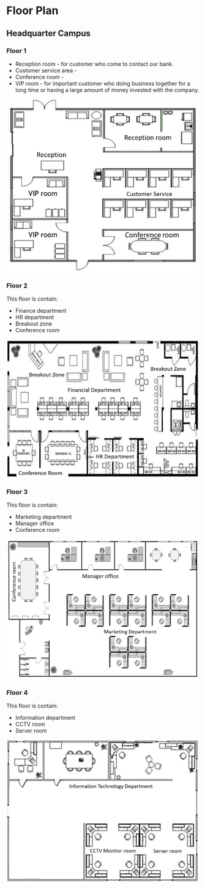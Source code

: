 # Floor Plan

## Headquarter Campus

### Floor 1

* Reception room - for customer who come to contact our bank. &#x20;
* Customer service area -&#x20;
* Conference room -&#x20;
* VIP room - for important customer who doing business together for a long time or having a large amount of money invested with the company.

![](<../../.gitbook/assets/Screenshot 2022-02-12 214537.png>)

### Floor 2

This floor is contain:

* Finance department
* HR department
* Breakout zone
* Conference room

![](<../../.gitbook/assets/Screenshot 2022-02-12 215250.png>)

### Floor 3&#x20;

This floor is contain:

* Marketing department&#x20;
* Manager office
* Conference room

![](<../../.gitbook/assets/Screenshot 2022-02-12 215502.png>)

### Floor 4

This floor is contain:

* Information department
* CCTV room&#x20;
* Server room

![](<../../.gitbook/assets/Screenshot 2022-02-12 215631.png>)
